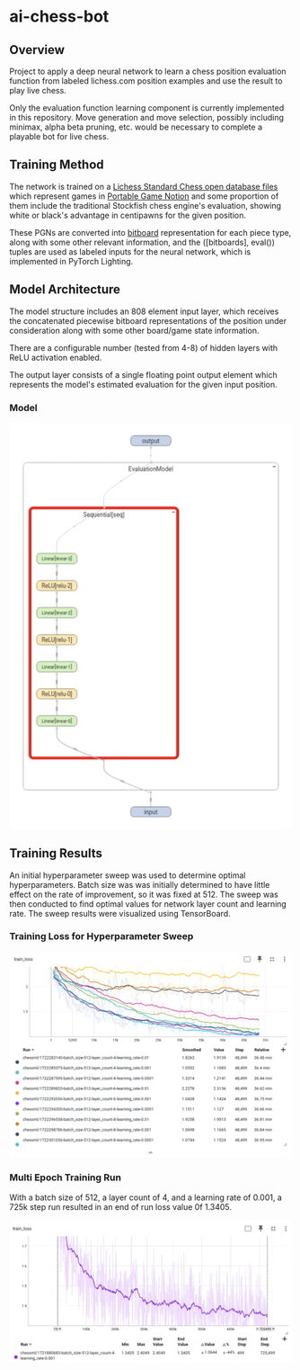 # ai-chess-bot

## Overview
Project to apply a deep neural network to learn a chess position evaluation function from labeled lichess.com position examples and use the result to play live chess.

Only the evaluation function learning component is currently implemented in this repository. Move generation and move selection, possibly including minimax, alpha beta pruning, etc. would be necessary to complete a playable bot for live chess.

## Training Method

The network is trained on a [Lichess Standard Chess open database files](https://database.lichess.org/) which represent games in [Portable Game Notion](https://en.wikipedia.org/wiki/Portable_Game_Notation) and some proportion of them include the traditional Stockfish chess engine's evaluation, showing white or black's advantage in centipawns for the given position.

These PGNs are converted into [bitboard](https://www.chessprogramming.org/Bitboards) representation for each piece type, along with some other relevant information, and the ([bitboards], eval()) tuples are used as labeled inputs for the neural network, which is implemented in PyTorch Lighting.

## Model Architecture

The model structure includes an 808 element input layer, which receives the concatenated piecewise bitboard representations of the position under consideration along with some other board/game state information.

There are a configurable number (tested from 4-8) of hidden layers with ReLU activation enabled.

The output layer consists of a single floating point output element which represents the model's estimated evaluation for the given input position.

### Model
![Model](img/model.png)

## Training Results
An initial hyperparameter sweep was used to determine optimal hyperparameters. Batch size was was initially determined to have little effect on the rate of improvement, so it was fixed at 512. The sweep was then conducted to find optimal values for network layer count and learning rate. The sweep results were visualized using TensorBoard.

### Training Loss for Hyperparameter Sweep 
![HyperparameterSweep](img/sweep.png)

### Multi Epoch Training Run 
With a batch size of 512, a layer count of 4, and a learning rate of 0.001, a 725k step run resulted in an end of run loss value 0f 1.3405.

![Multi Epoch Training Run](img/loss.png)